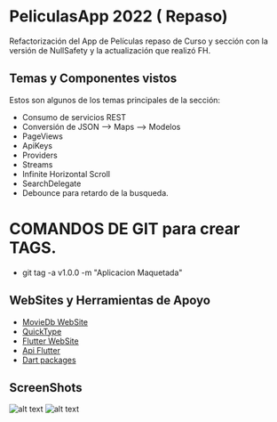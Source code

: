 # PeliculasApp 2022 ( Repaso)

Refactorización del App de Películas repaso de Curso y sección con la versión de NullSafety y la actualización que realizó FH.

## Temas y Componentes vistos

Estos son algunos de los temas principales de la sección:

- Consumo de servicios REST
- Conversión de JSON --> Maps --> Modelos
- PageViews
- ApiKeys
- Providers
- Streams
- Infinite Horizontal Scroll
- SearchDelegate
- Debounce para retardo de la busqueda.


# COMANDOS DE GIT para crear TAGS.
- git tag -a v1.0.0 -m "Aplicacion Maquetada"

## WebSites y Herramientas de Apoyo 
- [MovieDb WebSite](https://www.themoviedb.org/?language=es)
- [QuickType](https://quicktype.io/)
- [Flutter WebSite](https://flutter.dev/docs/get-started/codelab)
- [Api Flutter](https://api.flutter.dev/flutter/material/Scaffold-class.html)
- [Dart packages](https://pub.dev/)

## ScreenShots
![alt text](https://bitbucket.org/mauricio-flutter/tsw_peliculas2022_app/src/master/info_proyecto/HomePage.png)
![alt text](https://github.com/[username]/[reponame]/blob/[branch]/image.jpg?raw=true)
